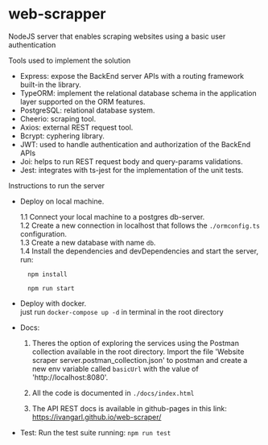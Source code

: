 # web-scrapper
NodeJS server that enables scraping websites using a basic user authentication

Tools used to implement the solution
- Express: expose the BackEnd server APIs with a routing framework built-in the library.  
- TypeORM: implement the relational database schema in the application layer supported on the ORM features.  
- PostgreSQL: relational database system.  
- Cheerio: scraping tool.  
- Axios: external REST request tool.  
- Bcrypt: cyphering library.
- JWT: used to handle authentication and authorization of the BackEnd APIs
- Joi: helps to run REST request body and query-params validations.
- Jest: integrates with ts-jest for the implementation of the unit tests.

Instructions to run the server

- Deploy on local machine.  

    1.1 Connect your local machine to a postgres db-server.  
    1.2 Create a new connection in localhost that follows the ```./ormconfig.ts``` configuration.  
    1.3 Create a new database with name ```db```.   
    1.4 Install the dependencies and devDependencies and start the server, run:    
        
        npm install 
        
        npm run start 
           
- Deploy with docker.  
    just run ```docker-compose up -d``` in terminal in the root directory

- Docs:  
    1. Theres the option of exploring the services using the Postman collection available in the root directory. Import the file 'Website scraper server.postman_collection.json' to postman and create a new env variable called ```basicUrl``` with the value of 'http://localhost:8080'.
    
    2. All the code is documented in ```./docs/index.html```
    3. The API REST docs is available in github-pages in this link: https://ivangarl.github.io/web-scraper/
    
- Test:
    Run the test suite running: ```npm run test```
